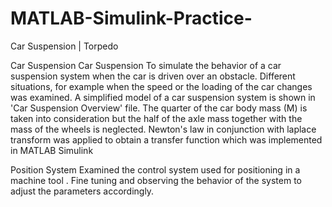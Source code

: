 # MATLAB-Simulink-Practice-
Car Suspension | Torpedo 

Car Suspension 
Car Suspension
To simulate the behavior of a car suspension system when the car is driven over an obstacle. Different situations, for example when the speed or the loading of the car changes was examined. A simplified model of a car suspension system is shown in 'Car Suspension Overview' file. The quarter of the car body mass (M) is taken into consideration but the half of the axle mass together with the mass of the wheels is neglected. Newton's law in conjunction with laplace transform was applied to obtain a transfer function which was implemented in MATLAB Simulink

Position System 
  Examined the control system used for positioning in a machine tool . Fine tuning and observing the behavior of the system to adjust the parameters accordingly. 
